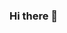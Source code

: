 ### Hi there 👋

<!--
**kakeu/kakeu** is a ✨ _special_ ✨ repository because its `README.md` (this file) appears on your GitHub profile.

Here are some ideas to get you started:

I am a Software engineer with experience in building intelligent & scalable applications using Java EE/Spring/Angular/Flutter . I love web apps, mobile Apps, distributed systems and the challenges associated with them. I like writing, teaching and sharing my knowledge with other engineers.

👯 Open To Work: Java SE, JAVA EE (Spring Data, Spring boot, Spring cloud, Spring MVC, Spring kafka, Spring batch, Spring Web Flux), junit, Mockito, Flutter, Angular 8
💬 Ask me about Open source, Spring Boot
😄 Pronouns: He/him
Useful Link: Github, Blog, Twitter, Facebook, Linkedin

-->

